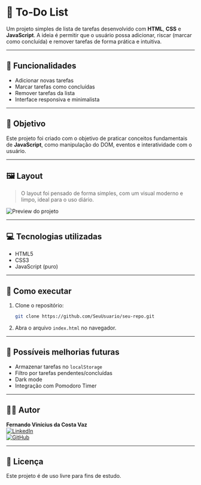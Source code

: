 
# 📝 To-Do List

Um projeto simples de lista de tarefas desenvolvido com **HTML**, **CSS** e **JavaScript**. A ideia é permitir que o usuário possa adicionar, riscar (marcar como concluída) e remover tarefas de forma prática e intuitiva.

---

## 🚀 Funcionalidades

- Adicionar novas tarefas
- Marcar tarefas como concluídas
- Remover tarefas da lista
- Interface responsiva e minimalista

---

## 🎯 Objetivo

Este projeto foi criado com o objetivo de praticar conceitos fundamentais de **JavaScript**, como manipulação do DOM, eventos e interatividade com o usuário.

---

## 🖼️ Layout

> O layout foi pensado de forma simples, com um visual moderno e limpo, ideal para o uso diário.

![Preview do projeto]("/assets/preview.png")

---

## 💻 Tecnologias utilizadas

- HTML5
- CSS3
- JavaScript (puro)

---

## 📂 Como executar

1. Clone o repositório:
   ```bash
   git clone https://github.com/SeuUsuario/seu-repo.git
   ```
2. Abra o arquivo `index.html` no navegador.

---

## 📌 Possíveis melhorias futuras

- Armazenar tarefas no `localStorage`
- Filtro por tarefas pendentes/concluídas
- Dark mode
- Integração com Pomodoro Timer

---

## 👨‍💻 Autor

**Fernando Vinícius da Costa Vaz**  
[![LinkedIn](https://img.shields.io/badge/LinkedIn-fernando--vinicius-blue?logo=linkedin)](https://www.linkedin.com/in/FerVini/)  
[![GitHub](https://img.shields.io/badge/GitHub-FerVini-black?logo=github)](https://github.com/FerVini)

---

## 📝 Licença

Este projeto é de uso livre para fins de estudo.
